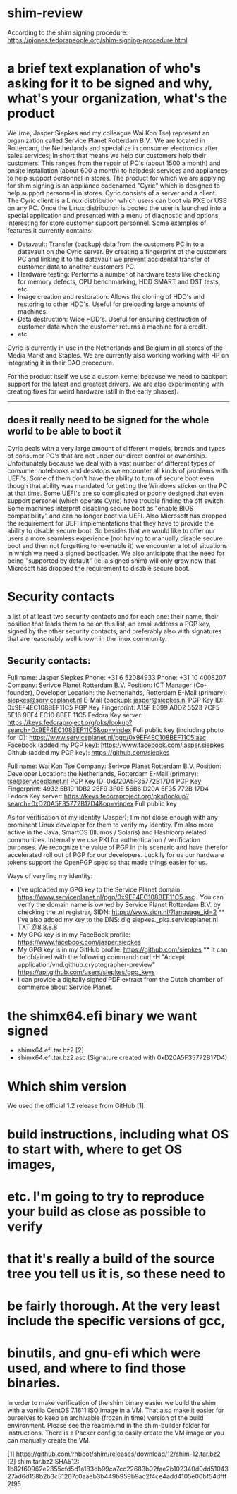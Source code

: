 # shim-review

According to the shim signing procedure: https://pjones.fedorapeople.org/shim-signing-procedure.html

# a brief text explanation of who's asking for it to be signed and why, what's your organization, what's the product

We (me, Jasper Siepkes and my colleague Wai Kon Tse) represent an organization
called Service Planet Rotterdam B.V.. We are located in Rotterdam, the
Netherlands and specialize in consumer electronics after sales services; In
short that means we help our customers help their customers. This ranges from
the repair of PC's (about 1500 a month) and onsite installation (about 600 a
month) to helpdesk services and appliances to help support personnel in stores.
The product for which we are applying for shim signing is an appliance codenamed
"Cyric" which is designed to help support personnel in stores. Cyric consists of
a server and a client. The Cyric client is a Linux distribution which users can
boot via PXE or USB on any PC. Once the Linux distribution is booted the user is
launched into a special application and presented with a menu of diagnostic and
options interesting for store customer support personnel. Some examples of
features it currently contains:

* Datavault: Transfer (backup) data from the customers PC in to a datavault on
the Cyric server. By creating a fingerprint of the customers PC and linking it
to the datavault we prevent accidental transfer of customer data to another
customers PC.
* Hardware testing: Performs a number of hardware tests like checking for memory
defects, CPU benchmarking, HDD SMART and DST tests, etc.
* Image creation and restoration: Allows the cloning of HDD's and restoring to
other HDD's. Useful for preloading large amounts of machines.
* Data destruction: Wipe HDD's. Useful for ensuring destruction of customer data
when the customer returns a machine for a credit.
* etc.

Cyric is currently in use in the Netherlands and Belgium in all stores of the
Media Markt and Staples. We are currently also working working with HP on
integrating it in their DAO procedure.

For the product itself we use a custom kernel because we need to backport
support for the latest and greatest drivers. We are also experimenting with
creating fixes for weird hardware (still in the early phases). 

---------------------------------------------------
does it really need to be signed for the whole world to be able to boot it
---------------------------------------------------

Cyric deals with a very large amount of different models, brands and types of
consumer PC's that are not under our direct control or ownership. Unfortunately
because we deal with a vast number of different types of consumer notebooks and
desktops we encounter all kinds of problems with UEFI's. Some of them don't have
the ability to turn of secure boot even though that ability was mandated for
getting the Windows sticker on the PC at that time. Some UEFI's are so
complicated or poorly designed that even support personel (which operate Cyric)
have trouble finding the off switch. Some machines interpret disabling secure
boot as "enable BIOS compatibility" and can no longer boot via UEFI. Also
Microsoft has dropped the requirement for UEFI implementations that they have to
provide the ability to disable secure boot. So besides that we would like to
offer our users a more seamless experience (not having to manually disable
secure boot and then not forgetting to re-enable it) we encounter a lot of
situations in which we need a signed bootloader. We also anticipate that the
need for being "supported by default" (ie. a signed shim) will only grow now
that Microsoft has dropped the requirement to disable secure boot.


# Security contacts

a list of at least two security contacts and for each one: their name, their
position that leads them to be on this list, an email address a PGP key, signed
by the other security contacts, and preferably also with signatures that are
reasonably well known in the linux community.


## Security contacts:

Full name: Jasper Siepkes 
Phone: +31 6 52084933
Phone: +31 10 4008207
Company: Serivce Planet Rotterdam B.V.
Position: ICT Manager (Co-founder), Developer
Location: the Netherlands, Rotterdam
E-Mail (primary): siepkes@serviceplanet.nl
E-Mail (backup): jasper@siepkes.nl
PGP Key ID: 0x9EF4EC108BEF11C5
PGP Key Fingerprint: A15F E099 A0D2 5523 7CF5  5E16 9EF4 EC10 8BEF 11C5
Fedora Key server:
https://keys.fedoraproject.org/pks/lookup?search=0x9EF4EC108BEF11C5&op=vindex
Full public key (including photo for ID):
https://www.serviceplanet.nl/pgp/0x9EF4EC108BEF11C5.asc
Facebook (added my PGP key): https://www.facebook.com/jasper.siepkes
Github (added my PGP key): https://github.com/siepkes

Full name: Wai Kon Tse
Company: Serivce Planet Rotterdam B.V.
Position: Developer
Location: the Netherlands, Rotterdam
E-Mail (primary): tse@serviceplanet.nl
PGP Key ID: 0xD20A5F35772B17D4
PGP Key Fingerprint: 4932 5B19 1DB2 26F9 3F0E 56B6 D20A 5F35 772B 17D4
Fedora Key server:
https://keys.fedoraproject.org/pks/lookup?search=0xD20A5F35772B17D4&op=vindex
Full public key

As for verification of my identity (Jasper); I'm not close enough with any
prominent Linux developer for them to verify my identity. I'm also more active
in the Java, SmartOS (Illumos / Solaris) and Hashicorp related communities.
Internally we use PKI for authentication / verification purposes. We recognize
the value of PGP in this scenario and have therefor accelerated roll out of PGP
for our developers. Luckily for us our hardware tokens support the OpenPGP spec
so that made things easier for us. 

Ways of veryfing my identity:

* I've uploaded my GPG key to the Service Planet domain:
https://www.serviceplanet.nl/pgp/0x9EF4EC108BEF11C5.asc . You can verify the
domain name is owned by Service Planet Rotterdam B.V. by checking the .nl
registrar, SIDN: https://www.sidn.nl/?language_id=2
** I've also added my key to the DNS: dig siepkes._pka.serviceplanet.nl TXT
@8.8.8.8
* My GPG key is in my FaceBook profile: https://www.facebook.com/jasper.siepkes
* My GPG key is in my GitHub profile: https://github.com/siepkes
** It can be obtained with the following command: curl -H "Accept:
application/vnd.github.cryptographer-preview"
https://api.github.com/users/siepkes/gpg_keys
* I can provide a digitally signed PDF extract from the Dutch chamber of
commerce about Service Planet.


# the shimx64.efi binary we want signed

* shimx64.efi.tar.bz2 [2]
* shimx64.efi.tar.bz2.asc (Signature created with 0xD20A5F35772B17D4)

# Which shim version

We used the official 1.2 release from GitHub [1].

# build instructions, including what OS to start with, where to get OS images,
# etc. I'm going to try to reproduce your build as close as possible to verify
# that it's really a build of the source tree you tell us it is, so these need to
# be fairly thorough. At the very least include the specific versions of gcc,
# binutils, and gnu-efi which were used, and where to find those binaries.

In order to make verification of the shim binary easier we build the shim with a
vanilla CentOS 7.1611 ISO image in a VM. That also make it easier for ourselves
to keep an archivable (frozen in time) version of the build environment.
Please see the readme.md in the shim-builder folder for instructions. There is a Packer
config to easily create the VM image or you can manually create the VM.

[1] https://github.com/rhboot/shim/releases/download/12/shim-12.tar.bz2
[2] shim.tar.bz2 SHA512: 1b82f60962e2355cfd5d1a183db99ca7cc22683b02fae2b102340d0dd5104327ad6d158b2b3c51267c0aaeb3b449b959b9ac2f4ce4add4105e00bf54dfff2f95


